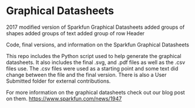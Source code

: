 # Graphical Datasheets
2017 modified version of Sparkfun Graphical Datasheets
added groups of shapes
added groups of text
added group of row Header


Code, final versions, and information on the Sparkfun Graphical Datasheets

This repo includes the Python script used to help generate the graphical datasheets.  It also includes the final .svg, and .pdf files as well as the .csv files use.  The .csv files were used as a starting point and some text did change between the file and the final version.  There is also a User Submitted folder for external contributions.

For more information on the graphical datasheets check out our blog post on them.
https://www.sparkfun.com/news/1947
